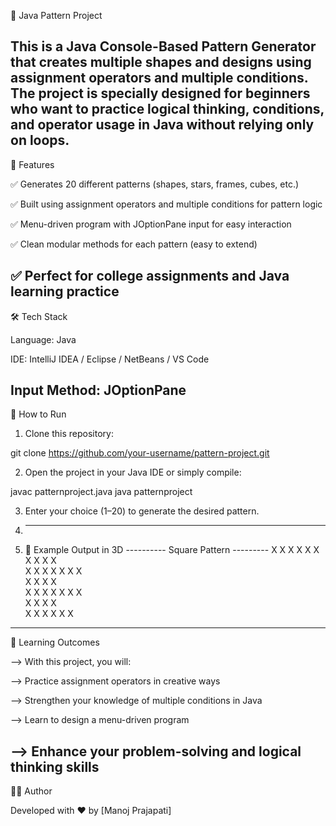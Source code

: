 🎨 Java Pattern Project

This is a Java Console-Based Pattern Generator that creates multiple shapes and designs using assignment operators and multiple conditions.
The project is specially designed for beginners who want to practice logical thinking, conditions, and operator usage in Java without relying only on loops.
----------------------------------------------------------------------------------------------------------------------------------------
📂 Features

✅ Generates 20 different patterns (shapes, stars, frames, cubes, etc.)

✅ Built using assignment operators and multiple conditions for pattern logic

✅ Menu-driven program with JOptionPane input for easy interaction

✅ Clean modular methods for each pattern (easy to extend)

✅ Perfect for college assignments and Java learning practice
------------------------------------------------------------------------------------------------------------------------------------
🛠️ Tech Stack

Language: Java

IDE: IntelliJ IDEA / Eclipse / NetBeans / VS Code

Input Method: JOptionPane
------------------------------------------------------------------------------------------------------------------------------------
🚀 How to Run

1. Clone this repository:

git clone https://github.com/your-username/pattern-project.git


2. Open the project in your Java IDE or simply compile:

javac patternproject.java
java patternproject


3. Enter your choice (1–20) to generate the desired pattern.
4. ---------------------------------------------------------------------------------------------------------------------------------
5. 📸 Example Output in 3D
---------- Square Pattern ---------
X X X X X X                                                                                                                                                                          
X X       X X                                                                                                                                                                        
X   X X X X X X                                                                                                                                                                      
X   X     X   X                                                                                                                                                                      
X X X X X X   X                                                                                                                                                                      
  X X       X X                                                                                                                                                                      
    X X X X X X                                                                                                                                                                       
------------------------------------------------------------------------------------------------------------------------------------
🎯 Learning Outcomes

--> With this project, you will:

--> Practice assignment operators in creative ways

--> Strengthen your knowledge of multiple conditions in Java

--> Learn to design a menu-driven program

--> Enhance your problem-solving and logical thinking skills
------------------------------------------------------------------------------------------------------------------------------------
👨‍💻 Author

Developed with ❤️ by [Manoj Prajapati]
